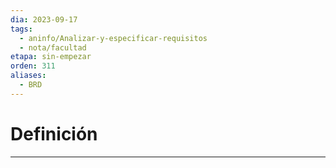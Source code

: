 ```yaml
---
dia: 2023-09-17
tags:
  - aninfo/Analizar-y-especificar-requisitos
  - nota/facultad
etapa: sin-empezar
orden: 311
aliases:
  - BRD
---
```

# Definición
---
